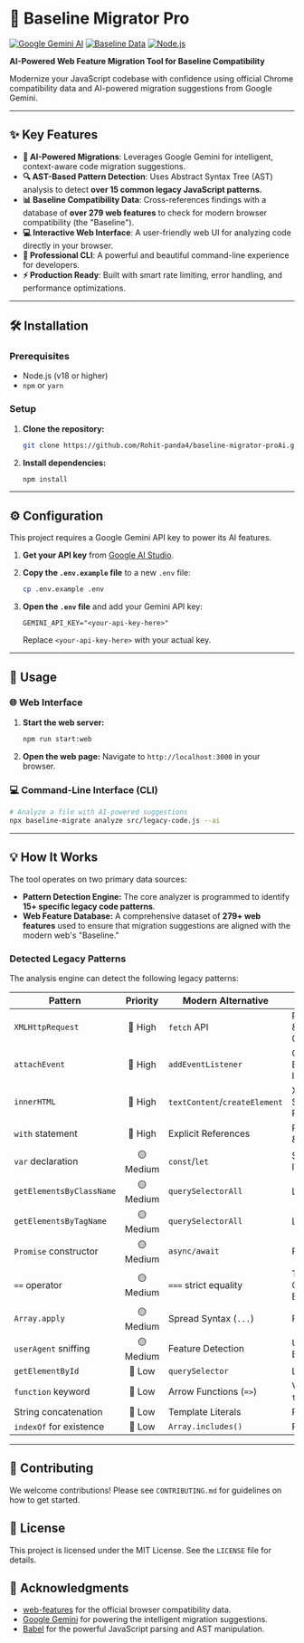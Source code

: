 # 🚀 Baseline Migrator Pro

[![Google Gemini AI](https://img.shields.io/badge/AI-Google%20Gemini-blue)](https://ai.google.dev)
[![Baseline Data](https://img.shields.io/badge/Baseline%20Data-279%20Web%20Features-green)](https://github.com/web-platform-dx/web-features)
[![Node.js](https://img.shields.io/badge/Node.js-18%2B-brightgreen)](https://nodejs.org)

**AI-Powered Web Feature Migration Tool for Baseline Compatibility**

Modernize your JavaScript codebase with confidence using official Chrome compatibility data and AI-powered migration suggestions from Google Gemini.

---

## ✨ Key Features

-   **🤖 AI-Powered Migrations**: Leverages Google Gemini for intelligent, context-aware code migration suggestions.
-   **🔍 AST-Based Pattern Detection**: Uses Abstract Syntax Tree (AST) analysis to detect **over 15 common legacy JavaScript patterns.**
-   **📊 Baseline Compatibility Data**: Cross-references findings with a database of **over 279 web features** to check for modern browser compatibility (the "Baseline").
-   **💻 Interactive Web Interface**: A user-friendly web UI for analyzing code directly in your browser.
-   **🎨 Professional CLI**: A powerful and beautiful command-line experience for developers.
-   **⚡ Production Ready**: Built with smart rate limiting, error handling, and performance optimizations.

---

## 🛠️ Installation

### Prerequisites

-   Node.js (v18 or higher)
-   `npm` or `yarn`

### Setup

1.  **Clone the repository:**
    ```bash
    git clone https://github.com/Rohit-panda4/baseline-migrator-proAi.git
    ```

2.  **Install dependencies:**
    ```bash
    npm install
    ```

---

## ⚙️ Configuration

This project requires a Google Gemini API key to power its AI features.

1.  **Get your API key** from [Google AI Studio](https://ai.google.dev).

2.  **Copy the `.env.example` file** to a new `.env` file:
    ```bash
    cp .env.example .env
    ```

3.  **Open the `.env` file** and add your Gemini API key:
    ```
    GEMINI_API_KEY="<your-api-key-here>"
    ```
    Replace `<your-api-key-here>` with your actual key.

---

## 🚀 Usage

### 🌐 Web Interface

1.  **Start the web server:**
    ```bash
    npm run start:web
    ```

2.  **Open the web page:**
    Navigate to `http://localhost:3000` in your browser.

### 💻 Command-Line Interface (CLI)

```bash
# Analyze a file with AI-powered suggestions
npx baseline-migrate analyze src/legacy-code.js --ai
```

---

## 💡 How It Works

The tool operates on two primary data sources:

-   **Pattern Detection Engine:** The core analyzer is programmed to identify **15+ specific legacy code patterns**.
-   **Web Feature Database:** A comprehensive dataset of **279+ web features** used to ensure that migration suggestions are aligned with the modern web's "Baseline."

### Detected Legacy Patterns

The analysis engine can detect the following legacy patterns:

| Pattern                | Priority | Modern Alternative        | Impact                  |
| ---------------------- | :------: | ------------------------- | ----------------------- |
| `XMLHttpRequest`       | 🔴 High  | `fetch` API                 | Performance & Complexity |
| `attachEvent`          | 🔴 High  | `addEventListener`        | Cross-Browser Inompat. |
| `innerHTML`            | 🔴 High  | `textContent`/`createElement` | XSS Security Risk       |
| `with` statement       | 🔴 High  | Explicit References       | Performance & Bugs      |
| `var` declaration      | 🟡 Medium | `const`/`let`             | Scoping Issues          |
| `getElementsByClassName` | 🟡 Medium | `querySelectorAll`        | Less Flexible           |
| `getElementsByTagName` | 🟡 Medium | `querySelectorAll`        | Less Flexible           |
| `Promise` constructor  | 🟡 Medium | `async/await`             | Readability             |
| `==` operator          | 🟡 Medium | `===` strict equality     | Type Coercion Bugs      |
| `Array.apply`          | 🟡 Medium | Spread Syntax (`...`)     | Readability             |
| `userAgent` sniffing   | 🟡 Medium | Feature Detection         | Unreliable & Brittle    |
| `getElementById`       | 🔵 Low   | `querySelector`           | Less Flexible           |
| `function` keyword     | 🔵 Low   | Arrow Functions (`=>`)    | Verbose & `this` Binding |
| String concatenation   | 🔵 Low   | Template Literals         | Readability             |
| `indexOf` for existence| 🔵 Low   | `Array.includes()`        | Readability             |

---

## 🤝 Contributing

We welcome contributions! Please see `CONTRIBUTING.md` for guidelines on how to get started.

## 📄 License

This project is licensed under the MIT License. See the `LICENSE` file for details.

## 🙏 Acknowledgments

-   [web-features](https://github.com/web-platform-dx/web-features) for the official browser compatibility data.
-   [Google Gemini](https://ai.google.dev) for powering the intelligent migration suggestions.
-   [Babel](https://babeljs.io) for the powerful JavaScript parsing and AST manipulation.
